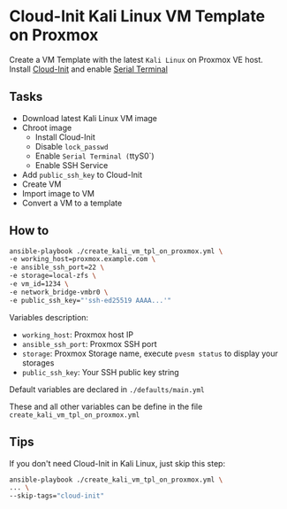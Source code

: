 Cloud-Init Kali Linux VM Template on Proxmox
=========
Create a VM Template with the latest `Kali Linux` on Proxmox VE host.  
Install [Cloud-Init](https://www.kali.org/docs/cloud/digitalocean#install-required-packages) and enable [Serial Terminal](https://pve.proxmox.com/wiki/Serial_Terminal)

Tasks
-----
- Download latest Kali Linux VM image
- Chroot image
    - Install Cloud-Init
    - Disable `lock_passwd`
    - Enable `Serial Terminal (`ttyS0`)
    - Enable SSH Service
- Add `public_ssh_key` to Cloud-Init
- Create VM
- Import image to VM
- Convert a VM to a template 

How to
------
```bash
ansible-playbook ./create_kali_vm_tpl_on_proxmox.yml \
-e working_host=proxmox.example.com \
-e ansible_ssh_port=22 \
-e storage=local-zfs \
-e vm_id=1234 \
-e network_bridge-vmbr0 \
-e public_ssh_key="'ssh-ed25519 AAAA...'"
```

Variables description:
- `working_host`: Proxmox host IP
- `ansible_ssh_port`: Proxmox SSH port
- `storage`: Proxmox Storage name, execute `pvesm status` to display your storages
- `public_ssh_key`: Your SSH public key string

Default variables are declared in `./defaults/main.yml`

These and all other variables can be define in the file `create_kali_vm_tpl_on_proxmox.yml`

Tips
----
If you don't need Cloud-Init in Kali Linux, just skip this step:

```bash
ansible-playbook ./create_kali_vm_tpl_on_proxmox.yml \
... \
--skip-tags="cloud-init"
```